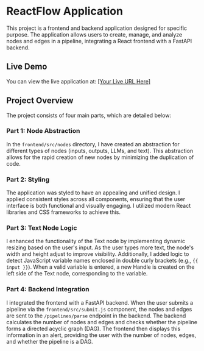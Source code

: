 # ReactFlow Application

This project is a frontend and backend application designed for specific purpose. The application allows users to create, manage, and analyze nodes and edges in a pipeline, integrating a React frontend with a FastAPI backend.

## Live Demo
You can view the live application at: [[Your Live URL Here]](https://react-flow-frontend.vercel.app/)

## Project Overview
The project consists of four main parts, which are detailed below:

### Part 1: Node Abstraction
In the `frontend/src/nodes` directory, I have created an abstraction for different types of nodes (inputs, outputs, LLMs, and text). This abstraction allows for the rapid creation of new nodes by minimizing the duplication of code.

### Part 2: Styling
The application was styled to have an appealing and unified design. I applied consistent styles across all components, ensuring that the user interface is both functional and visually engaging. I utilized modern React libraries and CSS frameworks to achieve this.

### Part 3: Text Node Logic
I enhanced the functionality of the Text node by implementing dynamic resizing based on the user's input. As the user types more text, the node's width and height adjust to improve visibility. Additionally, I added logic to detect JavaScript variable names enclosed in double curly brackets (e.g., `{{ input }}`). When a valid variable is entered, a new Handle is created on the left side of the Text node, corresponding to the variable.

### Part 4: Backend Integration
I integrated the frontend with a FastAPI backend. When the user submits a pipeline via the `frontend/src/submit.js` component, the nodes and edges are sent to the `/pipelines/parse` endpoint in the backend. The backend calculates the number of nodes and edges and checks whether the pipeline forms a directed acyclic graph (DAG). The frontend then displays this information in an alert, providing the user with the number of nodes, edges, and whether the pipeline is a DAG.
